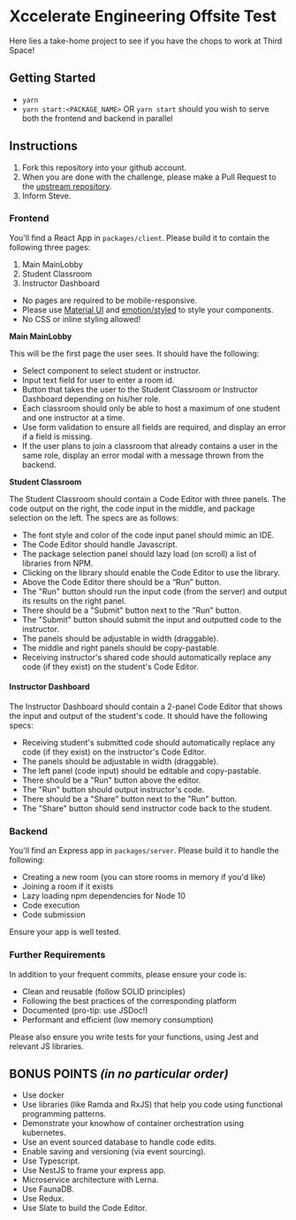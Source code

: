 # Xccelerate Engineering Offsite Test 

Here lies a take-home project to see if you have the chops to work at Third Space! 

## Getting Started

* `yarn`
* `yarn start:<PACKAGE_NAME>` OR `yarn start` should you wish to serve both the frontend and backend in parallel

## Instructions

1. Fork this repository into your github account.
1. When you are done with the challenge, please make a Pull Request to the [upstream repository](https://github.com/XccelerateOrg/ThirdSpace-offsite).
1. Inform Steve.

### Frontend

You'll find a React App in `packages/client`. Please build it to contain the following three pages:

1. Main MainLobby
2. Student Classroom
3. Instructor Dashboard

- No pages are required to be mobile-responsive.
- Please use [Material UI](https://material-ui.com/) and [emotion/styled](https://emotion.sh/docs/styled) to style your components. 
- No CSS or inline styling allowed!

**Main MainLobby**

This will be the first page the user sees. It should have the following:

- Select component to select student or instructor.
- Input text field for user to enter a room id.
- Button that takes the user to the Student Classroom or Instructor Dashboard depending on his/her role.
- Each classroom should only be able to host a maximum of one student and one instructor at a time.
- Use form validation to ensure all fields are required, and display an error if a field is missing.
- If the user plans to join a classroom that already contains a user in the same role, display an error modal with a message thrown from the backend.

**Student Classroom**

The Student Classroom should contain a Code Editor with three panels. The code output on the right, the code input in the middle, and package selection on the left. The specs are as follows:

- The font style and color of the code input panel should mimic an IDE.
- The Code Editor should handle Javascript.
- The package selection panel should lazy load (on scroll) a list of libraries from NPM. 
- Clicking on the library should enable the Code Editor to use the library.
- Above the Code Editor there should be a “Run” button. 
- The "Run" button should run the input code (from the server) and output its results on the right panel. 
- There should be a "Submit" button next to the "Run" button.
- The "Submit" button should submit the input and outputted code to the instructor.
- The panels should be adjustable in width (draggable).
- The middle and right panels should be copy-pastable.
- Receiving instructor's shared code should automatically replace any code (if they exist) on the student's Code Editor.

#### Instructor Dashboard

The Instructor Dashboard should contain a 2-panel Code Editor that shows the input and output of the student's code. It should have the following specs:

- Receiving student's submitted code should automatically replace any code (if they exist) on the instructor's Code Editor.
- The panels should be adjustable in width (draggable).
- The left panel (code input) should be editable and copy-pastable.
- There should be a "Run" button above the editor.
- The "Run" button should output instructor's code.
- There should be a "Share" button next to the "Run" button.
- The "Share" button should send instructor code back to the student.


### Backend

You'll find an Express app in `packages/server`. Please build it to handle the following:

- Creating a new room (you can store rooms in memory if you'd like)
- Joining a room if it exists
- Lazy loading npm dependencies for Node 10
- Code execution
- Code submission

Ensure your app is well tested.

### Further Requirements

In addition to your frequent commits, please ensure your code is: 
- Clean and reusable (follow SOLID principles)
- Following the best practices of the corresponding platform
- Documented (pro-tip: use JSDoc!)
- Performant and efficient (low memory consumption)

Please also ensure you write tests for your functions, using Jest and relevant JS libraries. 

## **BONUS POINTS** *(in no particular order)*
- Use docker
- Use libraries (like Ramda and RxJS) that help you code using functional programming patterns.
- Demonstrate your knowhow of container orchestration using kubernetes.
- Use an event sourced database to handle code edits. 
- Enable saving and versioning (via event sourcing).
- Use Typescript.
- Use NestJS to frame your express app.
- Microservice architecture with Lerna.
- Use FaunaDB.
- Use Redux.
- Use Slate to build the Code Editor.
